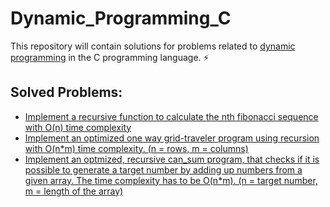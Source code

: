 # Dynamic_Programming_C

This repository will contain solutions for problems related to [dynamic programming](https://en.wikipedia.org/wiki/Dynamic_programming) in the C programming language. :zap:

## Solved Problems:

- [Implement a recursive function to calculate the nth fibonacci sequence with O(n) time complexity](https://github.com/SchattenMonarch/Dynamic_Programming_C/tree/main/dynamic_programming_c/recursive_fibonacci_O(n)_time)
- [Implement an optimized one way grid-traveler program using recursion with O(n*m) time complexity. (n = rows, m = columns)](https://github.com/SchattenMonarch/Dynamic_Programming_C/tree/main/dynamic_programming_c/grid_traveler)
- [Implement an optmized, recursive can_sum program, that checks if it is possible to generate a target number by adding up numbers from a given array. The time complexity has to be O(n*m). (n = target number, m = length of the array)](https://github.com/SchattenMonarch/Dynamic_Programming_C/tree/main/dynamic_programming_c/can_sum)
